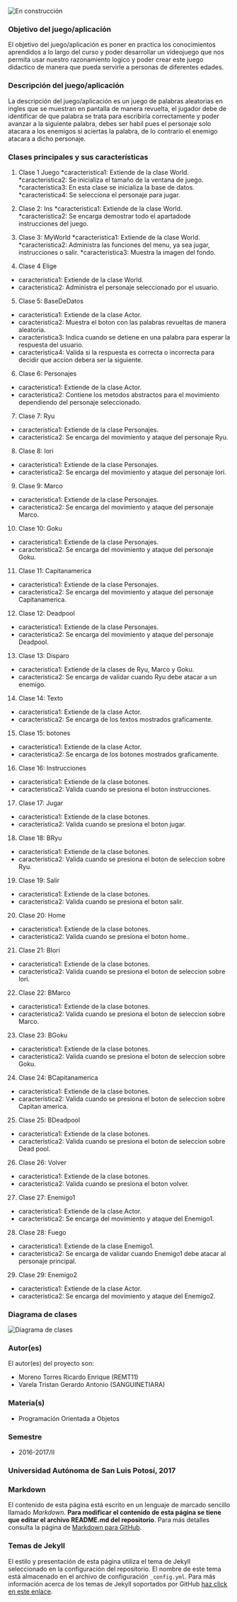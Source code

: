 ![En construcción](https://lh3.googleusercontent.com/-U0wGPKlLyk0/WSuw0dA2xnI/AAAAAAAAAdE/BywQOu4F6Tk-wz1J7lsK6CzBAkDZnOdSgCJoC/w530-h303-p-rw/inicio.png)

### Objetivo del juego/aplicación
El objetivo del juego/aplicación es poner en practica los conocimientos aprendidos a  lo largo del curso y poder desarrollar un videojuego que nos permita usar nuestro razonamiento logico y poder crear este juego didactico de manera que pueda servirle a personas de diferentes edades.

### Descripción del juego/aplicación
La descripción del juego/aplicación es un juego de palabras aleatorias en ingles que se muestran en pantalla de manera revuelta, el jugador debe de identificar de que palabra se trata para escribirla correctamente y poder avanzar a la siguiente palabra, debes ser habil pues el personaje solo atacara a los enemigos si aciertas la palabra, de lo contrario el enemigo atacara a dicho personaje.

### Clases principales y sus características
1. Clase 1 Juego
 *caracteristica1: Extiende de la clase World.
 *caracteristica2: Se inicializa el tamaño de la ventana de juego.
 *caracteristica3: En esta clase se inicializa la base de datos.
 *caracteristica4: Se selecciona el personaje para jugar.

2. Clase 2: Ins
 *caracteristica1: Extiende de la clase World.
 *caracteristica2: Se encarga demostrar todo el apartadode instrucciones del juego.

3. Clase 3: MyWorld 
 *caracteristica1: Extiende de la clase World.
 *caracteristica2: Administra las funciones del menu, ya sea jugar, instrucciones o salir.
 *caracteristica3: Muestra la imagen del fondo.

4. Clase 4 Elige
* caracteristica1: Extiende de la clase World.
* caracteristica2: Administra el personaje seleccionado por el usuario.

5. Clase 5: BaseDeDatos
* caracteristica1: Extiende de la clase Actor.
* caracteristica2: Muestra el boton con las palabras revueltas de manera aleatoria. 
* caracteristica3: Indica cuando se detiene en una palabra para esperar la respuesta del usuario.
* caracteristica4: Valida si la respuesta es correcta o incorrecta para decidir que accion debera ser la siguiente.

6. Clase 6: Personajes
* caracteristica1: Extiende de la clase Actor.
* caracteristica2: Contiene los metodos abstractos para el movimiento dependiendo del personaje seleccionado.


7. Clase 7: Ryu
* caracteristica1: Extiende de la clase Personajes.
* caracteristica2: Se encarga del movimiento y ataque del personaje Ryu.

8. Clase 8: Iori
* caracteristica1: Extiende de la clase Personajes.
* caracteristica2: Se encarga del movimiento y ataque del personaje Iori.

9. Clase 9: Marco
* caracteristica1: Extiende de la clase Personajes.
* caracteristica2: Se encarga del movimiento y ataque del personaje Marco.

10. Clase 10: Goku
* caracteristica1: Extiende de la clase Personajes.
* caracteristica2: Se encarga del movimiento y ataque del personaje Goku.

11. Clase 11: Capitanamerica
* caracteristica1: Extiende de la clase Personajes.
* caracteristica2: Se encarga del movimiento y ataque del personaje Capitanamerica.

12. Clase 12: Deadpool
* caracteristica1: Extiende de la clase Personajes.
* caracteristica2: Se encarga del movimiento y ataque del personaje Deadpool.

13. Clase 13: Disparo
* caracteristica1: Extiende de la clases de Ryu, Marco y Goku.
* caracteristica2: Se encarga de validar cuando Ryu debe atacar a un enemigo.

14. Clase 14: Texto
* caracteristica1: Extiende de la clase Actor.
* caracteristica2: Se encarga de los textos mostrados graficamente.

15. Clase 15: botones
* caracteristica1: Extiende de la clase Actor.
* caracteristica2: Se encarga de los botones mostrados graficamente.

16. Clase 16: Instrucciones
* caracteristica1: Extiende de la clase botones.
* caracteristica2: Valida cuando se presiona el boton instrucciones.

17. Clase 17: Jugar
* caracteristica1: Extiende de la clase botones.
* caracteristica2: Valida cuando se presiona el boton jugar.

18. Clase 18: BRyu
* caracteristica1: Extiende de la clase botones.
* caracteristica2: Valida cuando se presiona el boton de seleccion sobre Ryu.

19. Clase 19: Salir
* caracteristica1: Extiende de la clase botones.
* caracteristica2: Valida cuando se presiona el boton salir.

20. Clase 20: Home
* caracteristica1: Extiende de la clase botones.
* caracteristica2: Valida cuando se presiona el boton home..

21. Clase 21: BIori
* caracteristica1: Extiende de la clase botones.
* caracteristica2: Valida cuando se presiona el boton de seleccion sobre Iori.

22. Clase 22: BMarco
* caracteristica1: Extiende de la clase botones.
* caracteristica2: Valida cuando se presiona el boton de seleccion sobre Marco.

23. Clase 23: BGoku
* caracteristica1: Extiende de la clase botones.
* caracteristica2: Valida cuando se presiona el boton de seleccion sobre Goku.

24. Clase 24: BCapitanamerica
* caracteristica1: Extiende de la clase botones.
* caracteristica2: Valida cuando se presiona el boton de seleccion sobre Capitan america.

25. Clase 25: BDeadpool
* caracteristica1: Extiende de la clase botones.
* caracteristica2: Valida cuando se presiona el boton de seleccion sobre Dead pool.

26. Clase 26: Volver
* caracteristica1: Extiende de la clase botones.
* caracteristica2: Valida cuando se presiona el boton volver.

27. Clase 27: Enemigo1
* caracteristica1: Extiende de la clase Actor.
* caracteristica2: Se encarga del movimiento y ataque del Enemigo1.

28. Clase 28: Fuego
* caracteristica1: Extiende de la clase Enemigo1.
* caracteristica2: Se encarga de validar cuando Enemigo1 debe atacar al personaje principal.

29. Clase 29: Enemigo2
* caracteristica1: Extiende de la clase Actor.
* caracteristica2: Se encarga del movimiento y ataque del Enemigo2.

### Diagrama de clases
![Diagrama de clases](https://lh3.googleusercontent.com/-fBQzWLbYfwc/WSu050nwzKI/AAAAAAAAAdo/XRybcz5PTgs13Bv6Jb6vtm9-oHV5r4sZwCL0B/w530-d-h317-p-rw/diagrama%2Bde%2B%2Bclases%2Bobjetos.png)

### Autor(es)
El autor(es) del proyecto son:
- Moreno Torres Ricardo Enrique (REMT11)
- Varela Tristan Gerardo Antonio (SANGUINETIARA)

### Materia(s)
- Programación Orientada a Objetos

### Semestre
- 2016-2017/II

### Universidad Autónoma de San Luis Potosí, 2017

### Markdown
El contenido de esta página está escrito en un lenguaje de marcado sencillo llamado _Markdown_. **Para modificar el contenido de esta página se tiene que editar el archivo README.md del repositorio**. Para más detalles consulta la página de [Markdown para GitHub](https://guides.github.com/features/mastering-markdown/).

### Temas de Jekyll
El estilo y presentación de esta página utiliza el tema de Jekyll seleccionado en la configuración del repositorio. El nombre de este tema está almacenado en el archivo de configuración `_config.yml`. Para más información acerca de los temas de Jekyll soportados por GitHub [haz click en este enlace](https://pages.github.com/themes/).
